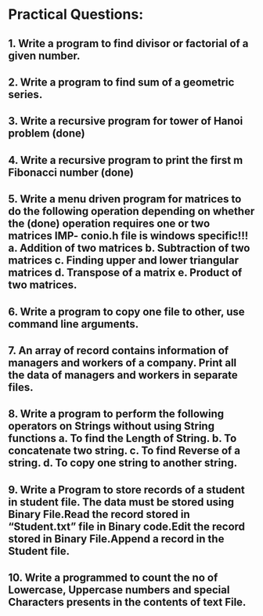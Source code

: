 <H1>Practical Questions:
  <H2>1. Write a program to find divisor or factorial of a given number.
  <H2>2. Write a program to find sum of a geometric series.
<H2>3. Write a recursive program for tower of Hanoi problem (done)
<H2>4. Write a recursive program to print the first m Fibonacci number (done)
<H2>5. Write a menu driven program for matrices to do the following operation depending on whether the (done) operation requires one or two matrices IMP- conio.h file is windows specific!!! a. Addition of two matrices b. Subtraction of two matrices c. Finding upper and lower triangular matrices d. Transpose of a matrix e. Product of two matrices.
<H2>6. Write a program to copy one file to other, use command line arguments.
<H2>7. An array of record contains information of managers and workers of a company. Print all the data of managers and workers in separate files.
<H2>8. Write a program to perform the following operators on Strings without using String functions a. To find the Length of String. b. To concatenate two string. c. To find Reverse of a string. d. To copy one string to another string.
<H2>9. Write a Program to store records of a student in student file. The data must be stored using Binary File.Read the record stored in “Student.txt” file in Binary code.Edit the record stored in Binary File.Append a record in the Student file.
<H2>10. Write a programmed to count the no of Lowercase, Uppercase numbers and special Characters presents in the contents of text File.
